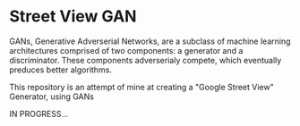 <h1>Street View GAN</h1>

GANs, Generative Adverserial Networks, are a subclass of machine learning architectures comprised of two components: a generator and a discriminator. These components adverserialy compete, which eventually preduces better algorithms.

This repository is an attempt of mine at creating a "Google Street View" Generator, using GANs

IN PROGRESS...